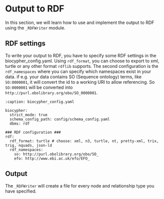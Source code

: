 # Output to RDF

In this section, we will learn how to use and implement the output to RDF using the `_RDFWriter` module.


## RDF settings

To write your output to RDF, you have to specify some RDF settings in the biocypher_config.yaml. Using `rdf_format`, you can choose to export to xml, turtle or any other format `rdflib` supports. The second configuration is the `rdf_namespaces` where you can specify which namespaces exist in your data. if e.g. your data contains SO (Sequence ontology) terms, like `SO:0000001`, it will convert the id to a working URI to allow referencing. So `SO:0000001` will be converted into `http://purl.obolibrary.org/obo/SO_0000001`.

```{code-block} yaml
:caption: biocypher_config.yaml

biocypher:
  strict_mode: true
  schema_config_path: config/schema_config.yaml
  dbms: rdf

### RDF configuration ###
rdf:
  rdf_format: turtle # choose: xml, n3, turtle, nt, pretty-xml, trix, trig, nquads, json-ld
  rdf_namespaces:
    so: http://purl.obolibrary.org/obo/SO_
    efo: http://www.ebi.ac.uk/efo/EFO_

```

## Output
The `_RDFWriter` will create a file for every node and relationship type you have specified.
